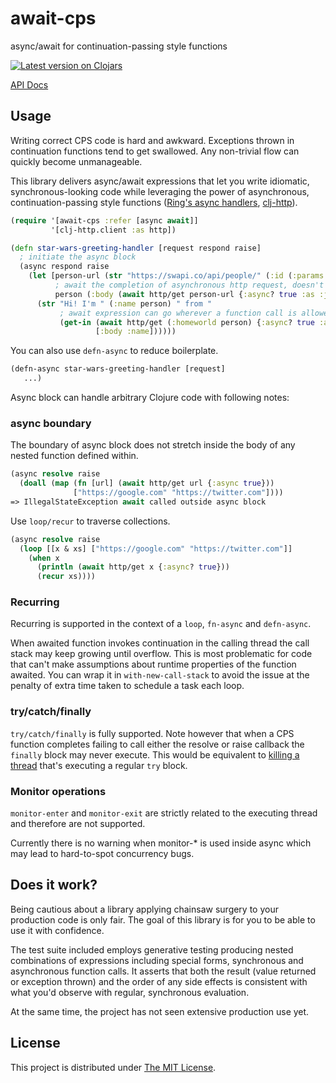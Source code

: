 # await-cps

async/await for continuation-passing style functions

[![Latest version on Clojars](https://clojars.org/await-cps/latest-version.svg)](https://clojars.org/await-cps)

[API Docs](https://cljdoc.org/d/await-cps/await-cps/CURRENT/api/await-cps)

## Usage

Writing correct CPS code is hard and awkward. Exceptions thrown in continuation
functions tend to get swallowed. Any non-trivial flow can quickly become
unmanageable.

This library delivers async/await expressions that let you write idiomatic,
synchronous-looking code while leveraging the power of asynchronous,
continuation-passing style functions
([Ring's async handlers](https://github.com/ring-clojure/ring/wiki/Concepts#handlers),
[clj-http](https://github.com/dakrone/clj-http#async-http-request)).

```clojure
(require '[await-cps :refer [async await]]
         '[clj-http.client :as http])

(defn star-wars-greeting-handler [request respond raise]
  ; initiate the async block
  (async respond raise
    (let [person-url (str "https://swapi.co/api/people/" (:id (:params request)))
          ; await the completion of asynchronous http request, doesn't block the thread 
          person (:body (await http/get person-url {:async? true :as :json}))]
      (str "Hi! I'm " (:name person) " from "
           ; await expression can go wherever a function call is allowed
           (get-in (await http/get (:homeworld person) {:async? true :as :json})
                   [:body :name])))))
```

You can also use `defn-async` to reduce boilerplate.

```clojure
(defn-async star-wars-greeting-handler [request]
   ...)
```

Async block can handle arbitrary Clojure code with following notes:

### async boundary

The boundary of async block does not stretch inside the body of any nested
function defined within.

```clojure
(async resolve raise
  (doall (map (fn [url] (await http/get url {:async true}))
              ["https://google.com" "https://twitter.com"])))
=> IllegalStateException await called outside async block
```

Use `loop/recur` to traverse collections.

```clojure
(async resolve raise
  (loop [[x & xs] ["https://google.com" "https://twitter.com"]]
    (when x
      (println (await http/get x {:async? true}))
      (recur xs))))
```

### Recurring

Recurring is supported in the context of a `loop`, `fn-async` and `defn-async`.

When awaited function invokes continuation in the calling thread the call
stack may keep growing until overflow. This is most problematic for code that
can't make assumptions about runtime properties of the function awaited.
You can wrap it in `with-new-call-stack` to avoid the issue at the penalty
of extra time taken to schedule a task each loop.

### try/catch/finally

`try/catch/finally` is fully supported. Note however that when a CPS function
completes failing to call either the resolve or raise callback the `finally` block
may never execute. This would be equivalent to
[killing a thread](https://docs.oracle.com/javase/tutorial/essential/exceptions/finally.html)
that's executing a regular `try` block.

### Monitor operations

`monitor-enter` and `monitor-exit` are strictly related to the executing thread
and therefore are not supported.

Currently there is no warning when monitor-* is used inside async which
may lead to hard-to-spot concurrency bugs.

## Does it work?

Being cautious about a library applying chainsaw surgery to your production
code is only fair. The goal of this library is for you to be able to use it
with confidence.

The test suite included employs generative testing producing nested combinations
of expressions including special forms, synchronous and asynchronous function
calls. It asserts that both the result (value returned or exception thrown) and
the order of any side effects is consistent with what you'd observe with
regular, synchronous evaluation.

At the same time, the project has not seen extensive production use yet.

## License

This project is distributed under [The MIT License](https://github.com/mszajna/await-cps/blob/master/LICENSE).
